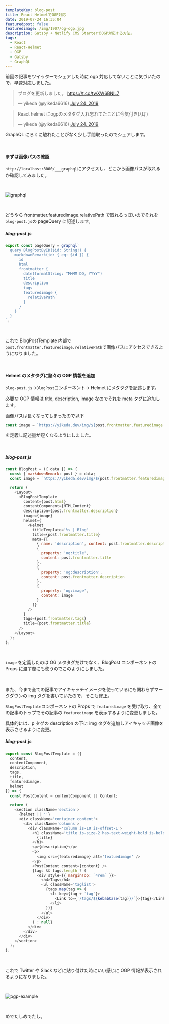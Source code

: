 ```yaml
---
templateKey: blog-post
title: React HelmetでOGP対応
date: 2019-07-24 16:35:04
featuredpost: false
featuredimage: /img/1907/og-ogp.jpg
description: Gatsby + Netlify CMS StarterでOGP対応する方法。
tags:
  - React
  - React-Helmet
  - OGP
  - Gatsby
  - GraphQL
---
```


前回の記事をツイッターでシェアした時に ogp 対応してないことに気づいたので、早速対応しました。

<blockquote class="twitter-tweet" data-lang="en"><p lang="ja" dir="ltr">ブログを更新しました。 <a href="https://t.co/twXW6BNlL7">https://t.co/twXW6BNlL7</a></p>&mdash; yikeda (@yikeda6616) <a href="https://twitter.com/yikeda6616/status/1153975340244410370?ref_src=twsrc%5Etfw">July 24, 2019</a></blockquote>
<script async src="https://platform.twitter.com/widgets.js" charset="utf-8"></script>

<blockquote class="twitter-tweet" data-lang="en"><p lang="ja" dir="ltr">React helmet にogpのメタタグ入れ忘れてたことに今気付き(ﾉД`)</p>&mdash; yikeda (@yikeda6616) <a href="https://twitter.com/yikeda6616/status/1153981102295408643?ref_src=twsrc%5Etfw">July 24, 2019</a></blockquote>
<script async src="https://platform.twitter.com/widgets.js" charset="utf-8"></script>

GraphQL にろくに触れたことがなく少し手間取ったのでシェアします。

<br>

#### まずは画像パスの確認

`http://localhost:8000/___graphql`にアクセスし、どこから画像パスが取れるか確認してみました。

<br>

![graphql](/img/1907/graphql.jpg)

<br>

どうやら frontmatter.featuredimage.relativePath で取れるっぽいのでそれを`blog-post.js`の pageQuery に記述します。

##### blog-post.js

```js
export const pageQuery = graphql`
  query BlogPostByID($id: String!) {
    markdownRemark(id: { eq: $id }) {
      id
      html
      frontmatter {
        date(formatString: "MMMM DD, YYYY")
        title
        description
        tags
        featuredimage {
          relativePath
        }
      }
    }
  }
`;
```

<br>

これで BlogPostTemplate 内部で`post.frontmatter.featuredimage.relativePath`で画像パスにアクセスできるようになりました。

<br>

#### **Helmet のメタタグに諸々の OGP 情報を追加**

`blog-post.js`->`BlogPost`コンポーネント-> Helmet にメタタグを記述します。

必要な OGP 情報は title, description, image なのでそれを meta タグに追加します。

画像パスは長くなってしまったので以下

```js
const image = `https://yikeda.dev/img/${post.frontmatter.featuredimage.relativePath}`;
```

を定義し記述量が短くなるようにしました。

<br>

##### blog-post.js

```js
const BlogPost = ({ data }) => {
  const { markdownRemark: post } = data;
  const image = `https://yikeda.dev/img/${post.frontmatter.featuredimage.relativePath}`;

  return (
    <Layout>
      <BlogPostTemplate
        content={post.html}
        contentComponent={HTMLContent}
        description={post.frontmatter.description}
        image={image}
        helmet={
          <Helmet
            titleTemplate='%s | Blog'
            title={post.frontmatter.title}
            meta={[
              { name: 'description', content: post.frontmatter.description },
              {
                property: 'og:title',
                content: post.frontmatter.title
              },
              {
                property: 'og:description',
                content: post.frontmatter.description
              },
              {
                property: 'og:image',
                content: image
              }
            ]}
          />
        }
        tags={post.frontmatter.tags}
        title={post.frontmatter.title}
      />
    </Layout>
  );
};
```

<br>

`image` を定義したのは OG メタタグだけでなく、BlogPost コンポーネントの Props に渡す際にも使うのでこのようにしました。

<br>

また、今まで全ての記事でアイキャッチイメージを使っているにも関わらずマークダウンの img タグを書いていたので、そこも修正。

`BlogPostTemplate`コンポーネントの Props で `featuredimage` を受け取り、全ての記事のトップでその記事の `featuredimage` を表示するように変更しました。

具体的には、p タグの description の下に img タグを追加しアイキャッチ画像を表示させるように変更。

##### blog-post.js

```js
export const BlogPostTemplate = ({
  content,
  contentComponent,
  description,
  tags,
  title,
  featuredimage,
  helmet
}) => {
  const PostContent = contentComponent || Content;

  return (
    <section className='section'>
      {helmet || ''}
      <div className='container content'>
        <div className='columns'>
          <div className='column is-10 is-offset-1'>
            <h1 className='title is-size-2 has-text-weight-bold is-bold-light heading-primary'>
              {title}
            </h1>
            <p>{description}</p>
            <p>
              <img src={featuredimage} alt='featuedimage' />
            </p>
            <PostContent content={content} />
            {tags && tags.length ? (
              <div style={{ marginTop: `4rem` }}>
                <h4>Tags</h4>
                <ul className='taglist'>
                  {tags.map(tag => (
                    <li key={tag + `tag`}>
                      <Link to={`/tags/${kebabCase(tag)}/`}>{tag}</Link>
                    </li>
                  ))}
                </ul>
              </div>
            ) : null}
          </div>
        </div>
      </div>
    </section>
  );
};
```

<br>

これで Twitter や Slack などに貼り付けた時にいい感じに OGP 情報が表示されるようになりました。

<br>

![ogp-example](/img/1907/ogp-example.jpg)

<br>

めでたしめでたし。
